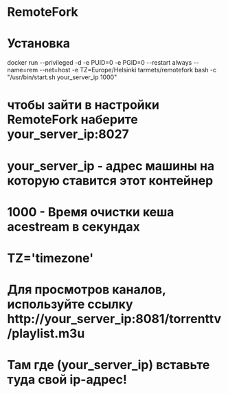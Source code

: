 # RemoteFork

# Установка

docker run --privileged -d -e PUID=0 -e PGID=0 --restart always --name=rem --net=host -e TZ=Europe/Helsinki tarmets/remotefork bash -c "/usr/bin/start.sh your_server_ip 1000"

# чтобы зайти в настройки RemoteFork наберите your_server_ip:8027

# your_server_ip - адрес машины на которую ставится этот контейнер

# 1000 - Время очистки кеша acestream в секундах

# TZ='timezone'

# Для просмотров каналов, используйте ссылку  http://your_server_ip:8081/torrenttv/playlist.m3u
# Там где (your_server_ip) вставьте туда свой ip-адрес!
